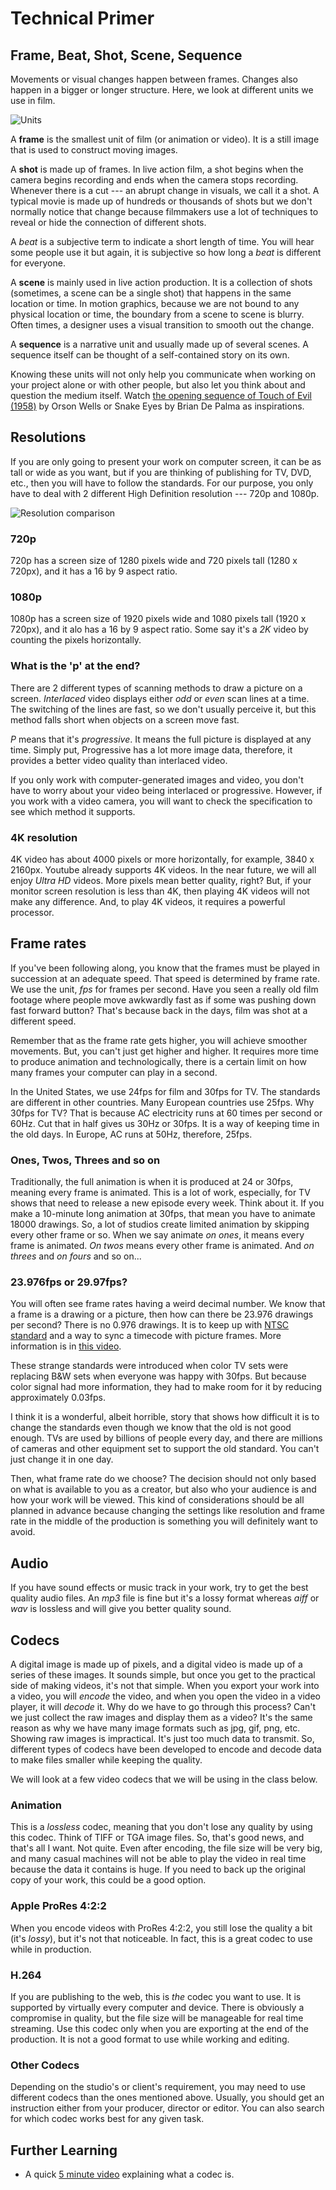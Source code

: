 # Technical Primer

## Frame, Beat, Shot, Scene, Sequence
Movements or visual changes happen between frames. Changes also happen in a bigger or longer structure. Here, we look at different units we use in film. 

![Units](../images/w1/units.jpg)

A **frame** is the smallest unit of film (or animation or video). It is a still image that is used to construct moving images.

A **shot** is made up of frames. In live action film, a shot begins when the camera begins recording and ends when the camera stops recording. Whenever there is a cut --- an abrupt change in visuals, we call it a shot. A typical movie is made up of hundreds or thousands of shots but we don't normally notice that change because filmmakers use a lot of techniques to reveal or hide the connection of different shots. 

A *beat* is a subjective term to indicate a short length of time. You will hear some people use it but again, it is subjective so how long a *beat* is different for everyone. 

A **scene** is mainly used in live action production. It is a collection of shots (sometimes, a scene can be a single shot) that happens in the same location or time. In motion graphics, because we are not bound to any physical location or time, the boundary from a scene to scene is blurry. Often times, a designer uses a visual transition to smooth out the change. 

A **sequence** is a narrative unit and usually made up of several scenes. A sequence itself can be thought of a self-contained story on its own.

Knowing these units will not only help you communicate when working on your project alone or with other people, but also let you think about and question the medium itself. Watch [the opening sequence of Touch of Evil (1958)](https://www.youtube.com/watch?v=Yg8MqjoFvy4) by Orson Wells or Snake Eyes by Brian De Palma as inspirations.


## Resolutions
If you are only going to present your work on computer screen, it can be as tall or wide as you want, but if you are thinking of publishing for TV, DVD, etc., then you will have to follow the standards. For our purpose, you only have to deal with 2 different High Definition resolution --- 720p and 1080p. 

![Resolution comparison](../images/w1/resolutions.png)


### 720p
720p has a screen size of 1280 pixels wide and 720 pixels tall (1280 x 720px), and it has a 16 by 9 aspect ratio.

### 1080p
1080p has a screen size of 1920 pixels wide and 1080 pixels tall (1920 x 720px), and it alo has a 16 by 9 aspect ratio. Some say it's a *2K* video by counting the pixels horizontally.

### What is the 'p' at the end?
There are 2 different types of scanning methods to draw a picture on a screen. *Interlaced* video displays either *odd* or *even* scan lines at a time. The switching of the lines are fast, so we don't usually perceive it, but this method falls short when objects on a screen move fast.

*P* means that it's *progressive*. It means the full picture is displayed at any time. Simply put, Progressive has a lot more image data, therefore, it provides a better video quality than interlaced video.

If you only work with computer-generated images and video, you don't have to worry about your video being interlaced or progressive. However, if you work with a video camera, you will want to check the specification to see which method it supports.

### 4K resolution
4K video has about 4000 pixels or more horizontally, for example, 3840 x 2160px. Youtube already supports 4K videos. In the near future, we will all enjoy *Ultra HD* videos. More pixels mean better quality, right? But, if your monitor screen resolution is less than 4K, then playing 4K videos will not make any difference. And, to play 4K videos, it requires a powerful processor.


## Frame rates
If you've been following along, you know that the frames must be played in succession at an adequate speed. That speed is determined by frame rate. We use the unit, *fps* for frames per second. Have you seen a really old film footage where people move awkwardly fast as if some was pushing down fast forward button? That's because back in the days, film was shot at a different speed.

Remember that as the frame rate gets higher, you will achieve smoother movements. But, you can't just get higher and higher. It requires more time to produce animation and technologically, there is a certain limit on how many frames your computer can play in a second.

In the United States, we use 24fps for film and 30fps for TV. The standards are different in other countries. Many European countries use 25fps. Why 30fps for TV? That is because AC electricity runs at 60 times per second or 60Hz. Cut that in half gives us 30Hz or 30fps. It is a way of keeping time in the old days. In Europe, AC runs at 50Hz, therefore, 25fps.

### Ones, Twos, Threes and so on
Traditionally, the full animation is when it is produced at 24 or 30fps, meaning every frame is animated. This is a lot of work, especially, for TV shows that need to release a new episode every week. Think about it. If you make a 10-minute long animation at 30fps, that mean you have to animate 18000 drawings. So, a lot of studios create limited animation by skipping every other frame or so. When we say animate *on ones*, it means every frame is animated. *On twos* means every other frame is animated. And *on threes* and *on fours* and so on...

### 23.976fps or 29.97fps?
You will often see frame rates having a weird decimal number. We know that a frame is a drawing or a picture, then how can there be 23.976 drawings per second? There is no 0.976 drawings. It is to keep up with [NTSC standard](https://en.wikipedia.org/wiki/NTSC) and a way to sync a timecode with picture frames. More information is in [this video](https://www.youtube.com/watch?v=3GJUM6pCpew&feature=youtu.be).

These strange standards were introduced when color TV sets were replacing B&W sets when everyone was happy with 30fps. But because color signal had more information, they had to make room for it by reducing approximately 0.03fps.

I think it is a wonderful, albeit horrible, story that shows how difficult it is to change the standards even though we know that the old is not good enough. TVs are used by billions of people every day, and there are millions of cameras and other equipment set to support the old standard. You can't just change it in one day. 

Then, what frame rate do we choose? The decision should not only based on what is available to you as a creator, but also who your audience is and how your work will be viewed. This kind of considerations should be all planned in advance because changing the settings like resolution and frame rate in the middle of the production is something you will definitely want to avoid.

## Audio 
If you have sound effects or music track in your work, try to get the best quality audio files. An *mp3* file is fine but it's a lossy format whereas *aiff* or *wav* is lossless and will give you better quality sound.


## Codecs
A digital image is made up of pixels, and a digital video is made up of a series of these images. It sounds simple, but once you get to the practical side of making videos, it's not that simple. When you export your work into a video, you will *encode* the video, and when you open the video in a video player, it will *decode* it. Why do we have to go through this process? Can't we just collect the raw images and display them as a video? It's the same reason as why we have many image formats such as jpg, gif, png, etc. Showing raw images is impractical. It's just too much data to transmit. So, different types of codecs have been developed to encode and decode data to make files smaller while keeping the quality.

We will look at a few video codecs that we will be using in the class below.

### Animation
This is a *lossless* codec, meaning that you don't lose any quality by using this codec. Think of TIFF or TGA image files. So, that's good news, and that's all I want. Not quite. Even after encoding, the file size will be very big, and many casual machines will not be able to play the video in real time because the data it contains is huge. If you need to back up the original copy of your work, this could be a good option.

### Apple ProRes 4:2:2
When you encode videos with ProRes 4:2:2, you still lose the quality a bit (it's *lossy*), but it's not that noticeable. In fact, this is a great codec to use while in production. 

### H.264
If you are publishing to the web, this is *the* codec you want to use. It is supported by virtually every computer and device. There is obviously a compromise in quality, but the file size will be manageable for real time streaming. Use this codec only when you are exporting at the end of the production. It is not a good format to use while working and editing.

### Other Codecs
Depending on the studio's or client's requirement, you may need to use different codecs than the ones mentioned above. Usually, you should get an instruction either from your producer, director or editor. You can also search for which codec works best for any given task.




## Further Learning
- A quick [5 minute video](https://www.youtube.com/watch?v=GhWki9a7s18) explaining what a codec is.
